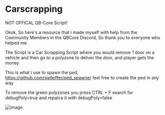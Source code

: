 # Carscrapping
NOT OFFICAL QB-Core Script!

Okok, So here's a resource that i made myself with help from the Community Members in the QBCore Discord,
So thank you to everyone who helped me.

The Script is a Car Scrapping Script where you would remove 1 door on a vehicle and then go to a polyzone
to deliver the door, and player gets the money


This is what i use to spawn the ped, https://github.com/sjpfeiffer/ped_spawner feel free to create the ped in any way

To remove the green polyzones you press CTRL + F search for   debugPoly=true and repalce it with   debugPoly=false


![image](https://user-images.githubusercontent.com/78080230/156892935-7b961f21-48cb-4f47-9ca0-bea0381a5ec3.png)
